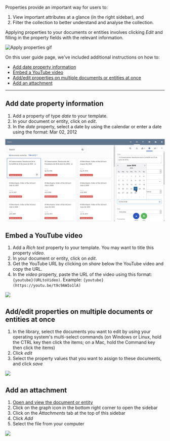 Properties provide an important way for users to: 
1. View important attributes at a glance (in the right sidebar), and 
2. Filter the collection to better understand and analyse the collection.

Applying properties to your documents or entities involves clicking _Edit_ and filling in the property fields with the relevant information. 

![Apply properties gif](http://g.recordit.co/Jx0Sh9FvDQ.gif)

On this user guide page, we've included additional instructions on how to:

* [Add date property information](https://github.com/huridocs/uwazi/wiki/Apply-properties#add-date-property-information)
* [Embed a YouTube video](https://github.com/huridocs/uwazi/wiki/Apply-properties#embed-a-youtube-video)
* [Add/edit properties on multiple documents or entities at once](https://github.com/huridocs/uwazi/wiki/Apply-properties#addedit-properties-on-multiple-documents-or-entities-at-once)
* [Add an attachment](https://github.com/huridocs/uwazi/wiki/Apply-properties#add-an-attachment)

***

## Add date property information
1. Add a property of type _date_ to your template. 
2. In your document or entity, click on _edit_.
3. In the _date_ property, select a date by using the calendar or enter a date using the format: Mar 02, 2012

![Enter date](https://raw.githubusercontent.com/huridocs/uwazi-assets/master/wiki/screenshots/edit-date.jpg)

## Embed a YouTube video
1. Add a _Rich text_ property to your template. You may want to title this property _video_. 
2. In your document or entity, click on _edit_. 
3. Get the YouTube URL by clicking on _share_ below the YouTube video and copy the URL.
4. In the _video_ property, paste the URL of the video using this format: `{youtube}(URLtoVideo)`. Example: `{youtube}(https://youtu.be/t9c9AWIo1lA)`

![](http://g.recordit.co/GO205KPeUE.gif)

## Add/edit properties on multiple documents or entities at once
1. In the library, select the documents you want to edit by using your operating system's multi-select commands (on Windows or Linux, hold the CTRL key then click the items; on a Mac, hold the Command key then click the items)
2. Click _edit_
3. Select the property values that you want to assign to these documents, and click _save_

![](http://g.recordit.co/MTOmvXjhv9.gif)

## Add an attachment
1. [Open and view the document or entity](https://github.com/huridocs/uwazi/wiki/Open-and-view-a-document)
2. Click on the graph icon in the bottom right corner to open the sidebar
3. Click on the _Attachments_ tab at the top of this sidebar
4. Click _Add_
5. Select the file from your computer

![](http://g.recordit.co/k41u2h3Kdy.gif)